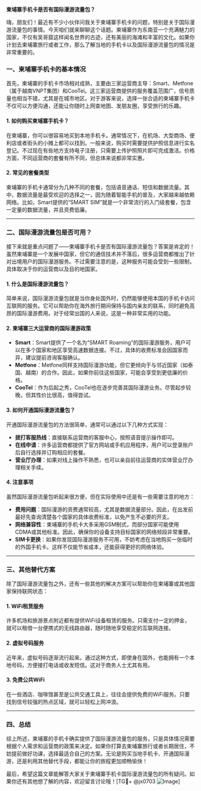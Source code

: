**柬埔寨手机卡是否有国际漫游流量包？**

嗨，朋友们！最近有不少小伙伴问我关于柬埔寨手机卡的问题，特别是关于国际漫游流量包的事情。今天咱们就来聊聊这个话题。柬埔寨作为东南亚一个充满魅力的国家，不仅有吴哥窟这样闻名世界的古迹，还有美丽的海滩和丰富的文化。如果你计划去柬埔寨旅行或者工作，那么了解当地的手机卡以及国际漫游流量包的情况是非常重要的。

### 一、柬埔寨手机卡的基本情况

首先，柬埔寨的手机卡市场相对成熟，主要由三家运营商主导：Smart、Metfone（属于越南VNPT集团）和CooTel。这三家运营商提供的服务覆盖范围广，信号质量也相当不错，尤其是在城市地区。对于游客来说，选择一张合适的柬埔寨手机卡不仅可以方便沟通，还能让你随时上网查地图、发朋友圈，享受旅行的乐趣。

#### 1. **如何购买柬埔寨手机卡？**
在柬埔寨，你可以很容易地买到本地手机卡。通常情况下，在机场、大型商场、便利店或者街头的小摊上都可以找到。一般来说，购买时需要提供护照信息进行实名登记。不过现在有些地方支持电子注册，只需要上传护照照片即可完成激活。价格方面，不同运营商的套餐有所不同，但总体来说都非常实惠。

#### 2. **常见的套餐类型**
柬埔寨的手机卡通常分为几种不同的套餐，包括语音通话、短信和数据流量。其中，数据流量是最受欢迎的选择之一，因为随着智能手机的普及，大家越来越依赖网络。比如，Smart提供的“SMART SIM”就是一个非常流行的入门级套餐，包含一定量的数据流量，并且资费低廉。

---

### 二、国际漫游流量包是否可用？

接下来就是重点问题了——柬埔寨手机卡是否有国际漫游流量包？答案是肯定的！虽然柬埔寨是一个发展中国家，但它的通信技术并不落后，很多运营商都推出了针对出境用户的国际漫游服务。不过需要注意的是，这种服务可能会受到一些限制，具体取决于你的运营商以及目的地国家。

#### 1. **什么是国际漫游流量包？**
简单来说，国际漫游流量包就是当你身处国外时，仍然能够使用本国的手机卡访问互联网的服务。它可以帮助你在海外旅行期间保持与国内亲友的联系，同时避免高昂的国际漫游费用。对于经常出国的人来说，这是一种非常实用的功能。

#### 2. **柬埔寨三大运营商的国际漫游政策**
- **Smart**：Smart提供了一个名为“SMART Roaming”的国际漫游服务，用户可以在多个国家和地区享受高速数据连接。不过，具体的收费标准会因国家而异，建议提前咨询客服确认。
- **Metfone**：Metfone同样支持国际漫游功能，但它更倾向于与邻近国家（如泰国、越南）的合作。因此，如果你前往这些国家，可能会享受到更低廉的价格。
- **CooTel**：作为后起之秀，CooTel也在逐步完善其国际漫游业务。尽管起步较晚，但其性价比很高，值得尝试。

#### 3. **如何开通国际漫游流量包？**
开通国际漫游流量包的方法很简单，通常可以通过以下几种方式实现：
   - **拨打客服热线**：直接联系运营商的客服中心，按照语音提示操作即可。
   - **在线申请**：许多运营商都提供了官方网站或手机应用程序，用户可以登录账户后自行选择并订购相应的套餐。
   - **营业厅办理**：如果对线上操作不熟悉，也可以亲自前往运营商的实体营业厅办理相关手续。

#### 4. **注意事项**
虽然国际漫游流量包听起来很方便，但在实际使用中还是有一些需要注意的地方：
   - **费用问题**：国际漫游的资费通常较高，尤其是数据流量部分。因此，在出发前最好先查询清楚各个国家的具体收费标准，以免产生不必要的开支。
   - **网络兼容性**：柬埔寨的手机卡大多采用GSM制式，而部分国家可能使用CDMA或其他标准。因此，确保你的设备支持目标国家的网络频段非常重要。
   - **SIM卡更换**：如果你发现国际漫游服务不可用，不妨考虑在当地购买一张临时的外国手机卡。这样不仅能节省成本，还能获得更好的网络体验。

---

### 三、其他替代方案

除了国际漫游流量包之外，还有一些其他的解决方案可以帮助你在柬埔寨或其他国家保持联网状态：

#### 1. **WiFi租赁服务**
许多机场和旅游景点附近都有提供WiFi设备租赁的服务。只需支付一定的押金，就可以租借一台便携式的无线路由器，随时随地享受稳定的互联网连接。

#### 2. **虚拟号码服务**
近年来，虚拟号码逐渐流行起来。通过这种方式，即使身在国外，也能拥有一个本地号码，方便接打电话或收发短信。这对于商务人士尤其有用。

#### 3. **免费公共WiFi**
在一些酒店、咖啡馆甚至是公共交通工具上，往往会提供免费的WiFi服务。只要找到信号较强的热点区域，就可以轻松上网冲浪。

---

### 四、总结

综上所述，柬埔寨的手机卡确实提供了国际漫游流量包的服务，只是具体情况需要根据个人需求和运营商的政策来决定。如果你打算去柬埔寨旅行或者长期居住，不妨提前做好功课，选择最适合自己的方案。无论是购买当地手机卡、开通国际漫游，还是利用其他替代手段，都能让你的旅程更加顺畅愉快！

最后，希望这篇文章能解答大家关于柬埔寨手机卡国际漫游流量包的所有疑问。如果你还有其他想了解的内容，欢迎留言讨论哦！[TG💪+ @jx0703 ![Image](https://github.com/user-attachments/assets/dbca1d08-cadb-493c-b0ec-ad6f7a83f270)]